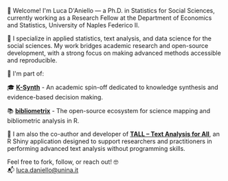 👋 Welcome!
I'm Luca D'Aniello — a Ph.D. in Statistics for Social Sciences, currently working as a Research Fellow at the Department of Economics and Statistics, University of Naples Federico II.

🔬 I specialize in applied statistics, text analysis, and data science for the social sciences. My work bridges academic research and open-source development, with a strong focus on making advanced methods accessible and reproducible.

👥 I'm part of:

🎓 [**K-Synth**](https://www.bibliometrix.org/home/index.php/about-us-2/k-synth-team) - An academic spin-off dedicated to knowledge synthesis and evidence-based decision making.

📚 [**bibliometrix**](https://www.bibliometrix.org) - The open-source ecosystem for science mapping and bibliometric analysis in R.

🚀 I am also the co-author and developer of [**TALL – Text Analysis for All**](https://www.tall-app.com), an R Shiny application designed to support researchers and practitioners in performing advanced text analysis without programming skills.

Feel free to fork, follow, or reach out! 🤓  
📬 [luca.daniello@unina.it](mailto:luca.daniello@unina.it)

<!---
lucadaniello/lucadaniello is a ✨ special ✨ repository because its `README.md` (this file) appears on your GitHub profile.
You can click the Preview link to take a look at your changes.
--->
